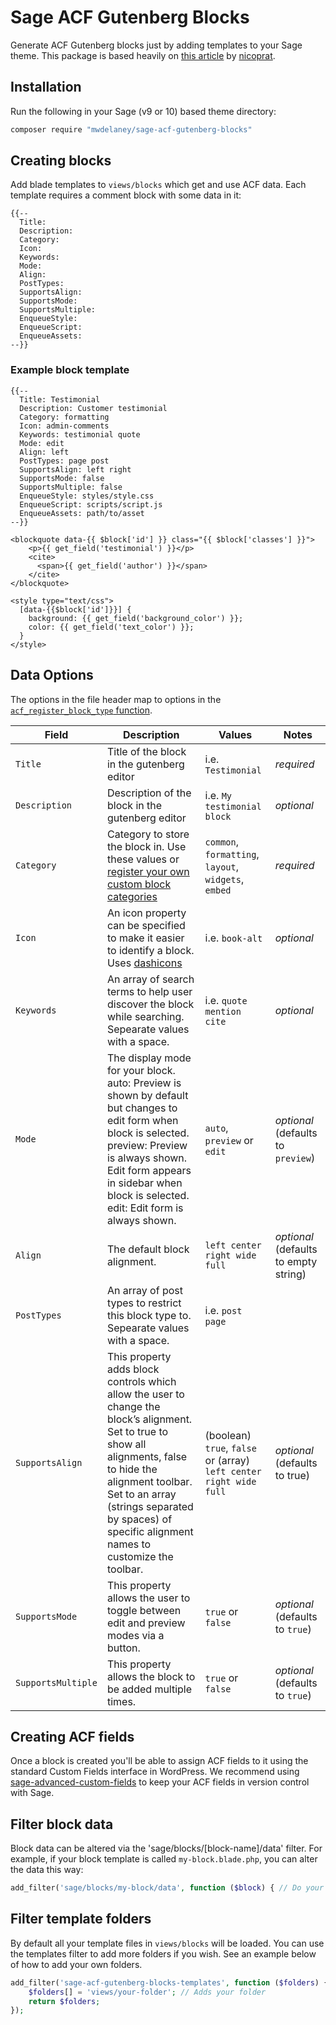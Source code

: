 # Sage ACF Gutenberg Blocks
Generate ACF Gutenberg blocks just by adding templates to your Sage theme. This package is based heavily on [this article](https://medium.com/nicooprat/acf-blocks-avec-gutenberg-et-sage-d8c20dab6270) by [nicoprat](https://github.com/nicooprat).

## Installation
Run the following in your Sage (v9 or 10) based theme directory:
```sh
composer require "mwdelaney/sage-acf-gutenberg-blocks"
```

## Creating blocks
Add blade templates to `views/blocks` which get and use ACF data. Each template requires a comment block with some data in it:
```blade
{{--
  Title:
  Description:
  Category:
  Icon:
  Keywords:
  Mode:
  Align:
  PostTypes:
  SupportsAlign:
  SupportsMode:
  SupportsMultiple:
  EnqueueStyle:
  EnqueueScript:
  EnqueueAssets:
--}}
```

### Example block template

```blade
{{--
  Title: Testimonial
  Description: Customer testimonial
  Category: formatting
  Icon: admin-comments
  Keywords: testimonial quote
  Mode: edit
  Align: left
  PostTypes: page post
  SupportsAlign: left right
  SupportsMode: false
  SupportsMultiple: false
  EnqueueStyle: styles/style.css
  EnqueueScript: scripts/script.js
  EnqueueAssets: path/to/asset
--}}

<blockquote data-{{ $block['id'] }} class="{{ $block['classes'] }}">
    <p>{{ get_field('testimonial') }}</p>
    <cite>
      <span>{{ get_field('author') }}</span>
    </cite>
</blockquote>

<style type="text/css">
  [data-{{$block['id']}}] {
    background: {{ get_field('background_color') }};
    color: {{ get_field('text_color') }};
  }
</style>
```

## Data Options

The options in the file header map to options in the [`acf_register_block_type`  function](https://www.advancedcustomfields.com/resources/acf_register_block_type/).

| Field              | Description                                      | Values     | Notes |
| ------------------ | ------------------------------------------------ | ---------- | ----  | 
| `Title`            | Title of the block in the gutenberg editor | i.e. `Testimonial` | _required_ |
| `Description`      | Description of the block in the gutenberg editor | i.e. `My testimonial block` | _optional_ | 
| `Category`         | Category to store the block in. Use these values or [register your own custom block categories](https://wordpress.org/gutenberg/handbook/extensibility/extending-blocks/#managing-block-categories) | `common`, `formatting`, `layout`, `widgets`, `embed` | _required_ |
| `Icon`             | An icon property can be specified to make it easier to identify a block. Uses [dashicons](https://developer.wordpress.org/resource/dashicons/) | i.e. `book-alt` | _optional_ |
| `Keywords`         | An array of search terms to help user discover the block while searching. Sepearate values with a space. | i.e. `quote mention cite` | _optional_ |
| `Mode`             | The display mode for your block. auto: Preview is shown by default but changes to edit form when block is selected. preview: Preview is always shown. Edit form appears in sidebar when block is selected. edit: Edit form is always shown. | `auto`, `preview` or `edit` |_optional_ (defaults to `preview`) |
| `Align`            | The default block alignment. | `left center right wide full` |_optional_ (defaults to empty string)
| `PostTypes`        | An array of post types to restrict this block type to. Sepearate values with a space. | i.e. `post page` |
| `SupportsAlign`    | This property adds block controls which allow the user to change the block’s alignment. Set to true to show  all alignments, false to hide the alignment toolbar. Set to an array (strings separated by spaces) of specific alignment names to customize the toolbar. | (boolean) `true`, `false`<br> or (array) `left center right wide full` | _optional_ (defaults to true) |
| `SupportsMode`     | This property allows the user to toggle between edit and preview modes via a button. | `true`  or `false` |_optional_ (defaults to `true`) |
| `SupportsMultiple` |This property allows the block to be added multiple times. | `true`  or `false` |_optional_ (defaults to `true`) |

## Creating ACF fields
Once a block is created you'll be able to assign ACF fields to it using the standard Custom Fields interface in WordPress. We recommend using [sage-advanced-custom-fields](https://github.com/MWDelaney/sage-advanced-custom-fields) to keep your ACF fields in version control with Sage.

## Filter block data
Block data can be altered via the 'sage/blocks/[block-name]/data' filter. For example, if your block template is called `my-block.blade.php`, you can alter the data this way:

```php
add_filter('sage/blocks/my-block/data', function ($block) { // Do your thing here. });
```

## Filter template folders
By default all your template files in `views/blocks` will be loaded. You can use the templates filter to add more folders if you wish. See an example below of how to add your own folders.

```php
add_filter('sage-acf-gutenberg-blocks-templates', function ($folders) { 
    $folders[] = 'views/your-folder'; // Adds your folder
    return $folders;
});
```